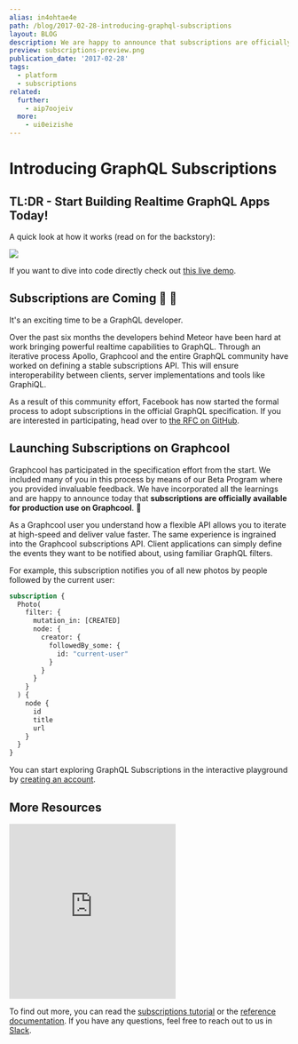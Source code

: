 ```yaml
---
alias: in4ohtae4e
path: /blog/2017-02-28-introducing-graphql-subscriptions
layout: BLOG
description: We are happy to announce that subscriptions are officially available for production use on Graphcool.
preview: subscriptions-preview.png
publication_date: '2017-02-28'
tags:
  - platform
  - subscriptions
related:
  further:
    - aip7oojeiv
  more:
    - ui0eizishe
---
```


# Introducing GraphQL Subscriptions

## TL:DR - Start Building Realtime GraphQL Apps Today!

A quick look at how it works (read on for the backstory):

![](http://graphcool-random.s3.amazonaws.com/images/subscriptions.gif)

If you want to dive into code directly check out [this live demo](https://demo.graph.cool/worldchat).

## Subscriptions are Coming 🎉 🚀

It's an exciting time to be a GraphQL developer.

Over the past six months the developers behind Meteor have been hard at work bringing powerful realtime capabilities to GraphQL. Through an iterative process Apollo, Graphcool and the entire GraphQL community have worked on defining a stable subscriptions API. This will ensure interoperability between clients, server implementations and tools like GraphiQL.

As a result of this community effort, Facebook has now started the formal process to adopt subscriptions in the official GraphQL specification. If you are interested in participating, head over to [the RFC on GitHub](https://github.com/facebook/graphql/pull/267).

## Launching Subscriptions on Graphcool

Graphcool has participated in the specification effort from the start. We included many of you in this process by means of our Beta Program where you provided invaluable feedback. We have incorporated all the learnings and are happy to announce today that **subscriptions are officially available for production use on Graphcool**. 🎉

As a Graphcool user you understand how a flexible API allows you to iterate at high-speed and deliver value faster. The same experience is ingrained into the Graphcool subscriptions API. Client applications can simply define the events they want to be notified about, using familiar GraphQL filters.

For example, this subscription notifies you of all new photos by people followed by the current user:

```graphql
subscription {
  Photo(
    filter: {
      mutation_in: [CREATED]
      node: {
        creator: {
          followedBy_some: {
            id: "current-user"
          }
        }
      }
    }
  ) {
    node {
      id
      title
      url
    }
  }
}
```

You can start exploring GraphQL Subscriptions in the interactive playground by [creating an account](http://console.graph.cool/signup).

## More Resources

<iframe height="315" src="https://www.youtube.com/embed/aSLF9f13o2c" frameborder="0" allowfullscreen></iframe>

To find out more, you can read the [subscriptions tutorial](https://graph.cool/docs/tutorials/worldchat-subscriptions-example-ui0eizishe) or the [reference documentation](https://graph.cool/docs/reference/simple-api/subscriptions-aip7oojeiv). If you have any questions, feel free to reach out to us in [Slack](https://slack.graph.cool).
